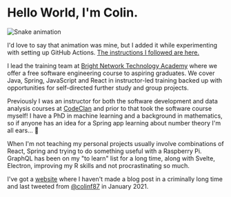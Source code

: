 # Hello World, I'm Colin. 

![Snake animation](https://github.com/{{your_username}}/{{your_username}}/blob/output/github-contribution-grid-snake.svg)

I'd love to say that animation was mine, but I added it while experimenting with setting up GitHub Actions. [The instructions I followed are here.](https://blog.arnabghosh.me/add-github-dark-snake-animation-readme)

I lead the training team at [Bright Network Technology Academy](https://techacademy.brightnetwork.co.uk/) where we offer a free software engineering course to aspiring graduates. We cover Java, Spring, JavaScript and React in instructor-led training backed up with opportunities for self-directed further study and group projects.

Previously I was an instructor for both the software development and data analysis courses at [CodeClan](https://www.codeclan.com) and prior to that took the software course myself! I have a PhD in machine learning and a background in mathematics, so if anyone has an idea for a Spring app learning about number theory I'm all ears... 👀

When I'm not teaching my personal projects usually involve combinations of React, Spring and trying to do something useful with a Raspberry Pi. GraphQL has been on my "to learn" list for a long time, along with Svelte, Electron, improving my  R skills and not procrastinating so much.

I've got a [website](http://www.talesoftheoverthough.dev) where I haven't made a blog post in a criminally long time and last tweeted from [@colinf87](https://twitter.com/colinf87) in January 2021.

